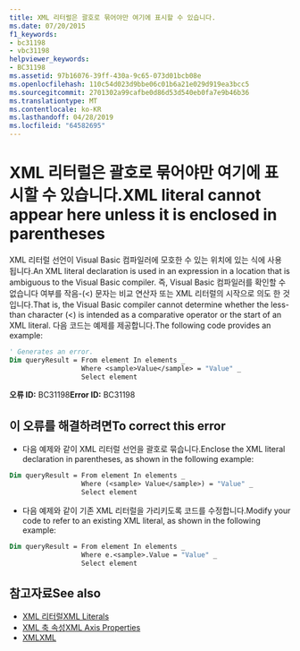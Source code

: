 ```yaml
---
title: XML 리터럴은 괄호로 묶어야만 여기에 표시할 수 있습니다.
ms.date: 07/20/2015
f1_keywords:
- bc31198
- vbc31198
helpviewer_keywords:
- BC31198
ms.assetid: 97b16076-39ff-430a-9c65-073d01bcb08e
ms.openlocfilehash: 110c54d023d9bbe06c01b6a21e029d919ea3bcc5
ms.sourcegitcommit: 2701302a99cafbe0d86d53d540eb0fa7e9b46b36
ms.translationtype: MT
ms.contentlocale: ko-KR
ms.lasthandoff: 04/28/2019
ms.locfileid: "64582695"
---
```

# <a name="xml-literal-cannot-appear-here-unless-it-is-enclosed-in-parentheses"></a><span data-ttu-id="d24ba-102">XML 리터럴은 괄호로 묶어야만 여기에 표시할 수 있습니다.</span><span class="sxs-lookup"><span data-stu-id="d24ba-102">XML literal cannot appear here unless it is enclosed in parentheses</span></span>
<span data-ttu-id="d24ba-103">XML 리터럴 선언이 Visual Basic 컴파일러에 모호한 수 있는 위치에 있는 식에 사용 됩니다.</span><span class="sxs-lookup"><span data-stu-id="d24ba-103">An XML literal declaration is used in an expression in a location that is ambiguous to the Visual Basic compiler.</span></span> <span data-ttu-id="d24ba-104">즉, Visual Basic 컴파일러를 확인할 수 없습니다 여부를 작음-(<) 문자는 비교 연산자 또는 XML 리터럴의 시작으로 의도 한 것입니다.</span><span class="sxs-lookup"><span data-stu-id="d24ba-104">That is, the Visual Basic compiler cannot determine whether the less-than character (<) is intended as a comparative operator or the start of an XML literal.</span></span> <span data-ttu-id="d24ba-105">다음 코드는 예제를 제공합니다.</span><span class="sxs-lookup"><span data-stu-id="d24ba-105">The following code provides an example:</span></span>  

```vb  
' Generates an error.  
Dim queryResult = From element In elements _  
                  Where <sample>Value</sample> = "Value" _  
                  Select element  
```  
  
 <span data-ttu-id="d24ba-106">**오류 ID:** BC31198</span><span class="sxs-lookup"><span data-stu-id="d24ba-106">**Error ID:** BC31198</span></span>  
  
## <a name="to-correct-this-error"></a><span data-ttu-id="d24ba-107">이 오류를 해결하려면</span><span class="sxs-lookup"><span data-stu-id="d24ba-107">To correct this error</span></span>  
  
- <span data-ttu-id="d24ba-108">다음 예제와 같이 XML 리터럴 선언을 괄호로 묶습니다.</span><span class="sxs-lookup"><span data-stu-id="d24ba-108">Enclose the XML literal declaration in parentheses, as shown in the following example:</span></span>  
  
```vb  
Dim queryResult = From element In elements _  
                  Where (<sample> Value</sample>) = "Value" _  
                  Select element  
```  
  
- <span data-ttu-id="d24ba-109">다음 예제와 같이 기존 XML 리터럴을 가리키도록 코드를 수정합니다.</span><span class="sxs-lookup"><span data-stu-id="d24ba-109">Modify your code to refer to an existing XML literal, as shown in the following example:</span></span>  
  
```vb  
Dim queryResult = From element In elements _  
                  Where e.<sample>.Value = "Value" _  
                  Select element  
```  
  
## <a name="see-also"></a><span data-ttu-id="d24ba-110">참고자료</span><span class="sxs-lookup"><span data-stu-id="d24ba-110">See also</span></span>

- [<span data-ttu-id="d24ba-111">XML 리터럴</span><span class="sxs-lookup"><span data-stu-id="d24ba-111">XML Literals</span></span>](../../visual-basic/language-reference/xml-literals/index.md)
- [<span data-ttu-id="d24ba-112">XML 축 속성</span><span class="sxs-lookup"><span data-stu-id="d24ba-112">XML Axis Properties</span></span>](../../visual-basic/language-reference/xml-axis/index.md)
- [<span data-ttu-id="d24ba-113">XML</span><span class="sxs-lookup"><span data-stu-id="d24ba-113">XML</span></span>](../../visual-basic/programming-guide/language-features/xml/index.md)

